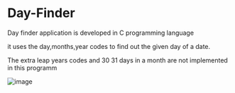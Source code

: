 # Day-Finder

Day finder application is developed in C programming language 

it uses the day,months,year codes to find out the given day of a date.

The extra leap years codes and 30 31 days in a month are not implemented in this programm

![image](https://user-images.githubusercontent.com/88368215/158636763-3c134b9f-569c-4c67-a1e2-b101d029a873.png)


